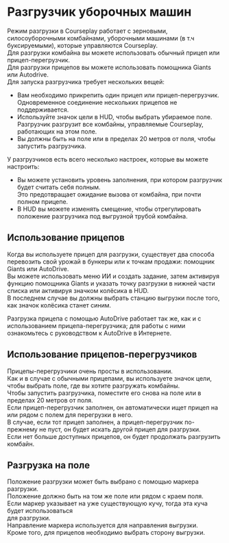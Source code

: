 # Разгрузчик уборочных машин

  
Режим разгрузки в Courseplay работает с зерновыми, силосоуборочными комбайнами, уборочными машинами (в т.ч буксируемыми), которые управляются Courseplay.  
Для разгрузки комбайна вы можете использовать обычный прицеп или прицеп-перегрузчик.  
Для разгрузки прицепов вы можете использовать помощника Giants или Autodrive.  
Для запуска разгрузчика требует нескольких вещей:  
- Вам необходимо прикрепить один прицеп или прицеп-перегрузчик. Одновременное соединение нескольких прицепов не поддерживается.  
- Используйте значок цели в HUD, чтобы выбрать убираемое поле. Разгрузчик разгрузит все комбайны, управляемые Courseplay, работающих на этом поле.  
- Вы должны быть на поле или в пределах 20 метров от поля, чтобы запустить разгрузчика.  
  
У разгрузчиков есть всего несколько настроек, которые вы можете настроить:  
- Вы можете установить уровень заполнения, при котором разгрузчик будет считать себя полным.  
Это предотвращает ожидание вызова от комбайна, при почти полном прицепе.  
- В HUD вы можете изменять смещение, чтобы отрегулировать положение разгрузчика под выгрузной трубой комбайна.  


## Использование прицепов

  
Когда вы используете прицеп для разгрузки, существует два способа перевозить свой урожай в бункеры или к точкам продажи: помощник Giants или AutoDrive.  
Вы можете использовать меню ИИ и создать задание, затем активируя функцию помощника Giants и указать точку разгрузки в нижней части списка или активируя значком колёсика в HUD.  
В последнем случае вы должны выбрать станцию выгрузки после того, как значок колёсика станет синим.  
  
Разгрузка прицепа с помощью AutoDrive работает так же, как и с использованием прицепа-перегрузчика; для работы с ними ознакомьтесь с руководством к AutoDrive в Интернете.  


## Использование прицепов-перегрузчиков

  
Прицепы-перегрузчики очень просты в использовании.  
Как и в случае с обычными прицепами, вы используете значок цели, чтобы выбрать поле, где вы хотите разгружать комбайны.  
Чтобы запустить разгрузчика, поместите его снова на поле или в пределах 20 метров от поля.  
Если прицеп-перегрузчик заполнен, он автоматически ищет прицеп на или рядом с полем для перегрузки в него.  
В случае, если  тот прицеп заполнен, а прицеп-перегрузчик по-прежнему не пуст, он будет искать другой прицеп для разгрузки.  
Если нет больше доступных прицепов, он будет продолжать разгрузить комбайн.  


## Разгрузка на поле

  
Положение разгрузки может быть выбрано с помощью маркера разгрузки.  
Положение должно быть на том же поле или рядом с краем поля.  
Если маркер указывает на уже существующую кучу, тогда эта куча будет использоваться   
для разгрузки.  
Направление маркера используется для направления выгрузки.  
Кроме того, для прицепов необходимо выбрать сторону выгрузки.  


